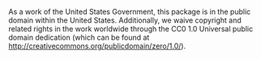 As a work of the United States Government, this package is in the
public domain within the United States. Additionally, we waive
copyright and related rights in the work worldwide through the CC0 1.0
Universal public domain dedication (which can be found at 
<http://creativecommons.org/publicdomain/zero/1.0/>).
